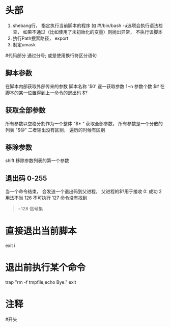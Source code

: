 # 头部
1. shebang行， 指定执行当前脚本的程序 如 #!/bin/bash -u选项会执行语法检查， 如果不通过（比如使用了未初始化的变量）则抛出异常， 不执行该脚本
2. 执行Path搜索路径， export
3. 制定umask

#代码部分
通过分号; 或是使用换行符区分语句

## 脚本参数
在脚本内部获取外部传来的参数
脚本名称 '$0'
逐一获取参数 $1-$n
参数个数 $#
在脚本的某一位置得到上一命令的退出码 $?

## 获取全部参数
所有参数以空格分割作为一个整体 "$* "
获取全部参数， 所有参数是一个分散的列表 "$@"
二者输出没有区别， 遍历的时候有区别

## 移除参数
shift 移除参数列表的第一个参数

## 退出码 0-255
当一个命令结束， 会发送一个退出码到父进程， 父进程的$?用于接收
0: 成功
2 用法不当
126 不可执行
127 命令没有找到
>=128 信号集

# 直接退出当前脚本
exit i

# 退出前执行某个命令
trap "rm -f tmpfile;echo Bye." exit

# 注释
\#开头
